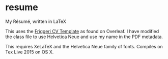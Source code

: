 # resume
My Résumé, written in LaTeX

This uses the [Friggeri CV Template](https://www.overleaf.com/latex/templates/friggeri-cv-template/hmnchbfmjgqh#.VzRFzFelQkM) as found on Overleaf.
I have modified the class file to use Helvetica Neue and use my name in the PDF metadata.


This requires XeLaTeX and the Helvetica Neue family of fonts. Compiles on Tex Live 2015 on OS X.

